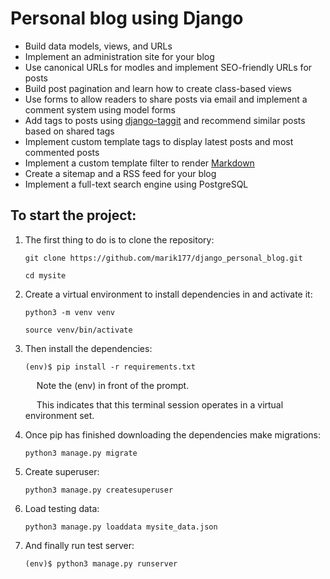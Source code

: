 # Personal blog using Django
  - Build data models, views, and URLs
  - Implement an administration site for your blog
  - Use canonical URLs for modles and implement SEO-friendly URLs for posts
  - Build post pagination and learn how to create class-based views
  - Use forms to allow readers to share posts via email and implement a comment system using model forms
  - Add tags to posts using [django-taggit](https://github.com/jazzband/django-taggit) and recommend similar posts based on shared tags
  - Implement custom template tags to display latest posts and most commented posts
  - Implement a custom template filter to render [Markdown](https://github.com/Python-Markdown/markdown)
  - Create a sitemap and a RSS feed for your blog
  - Implement a full-text search engine using PostgreSQL

## To start the project:
1. The first thing to do is to clone the repository:
    ```
    git clone https://github.com/marik177/django_personal_blog.git
    
    cd mysite
    ```
2. Create a virtual environment to install dependencies in and activate it:
    ```
    python3 -m venv venv
   
    source venv/bin/activate
    ```   
3. Then install the dependencies:
    ```
   (env)$ pip install -r requirements.txt
    ```
    &emsp; Note the (env) in front of the prompt.

    &emsp; This indicates that this terminal session operates in a virtual environment set.


4. Once pip has finished downloading the dependencies make migrations:
    ```
    python3 manage.py migrate
    ```
5. Create superuser:
    ````
    python3 manage.py createsuperuser
    ````
   
6. Load testing data:
    ````
    python3 manage.py loaddata mysite_data.json
    `````

7. And finally run test server:
    ````
    (env)$ python3 manage.py runserver
